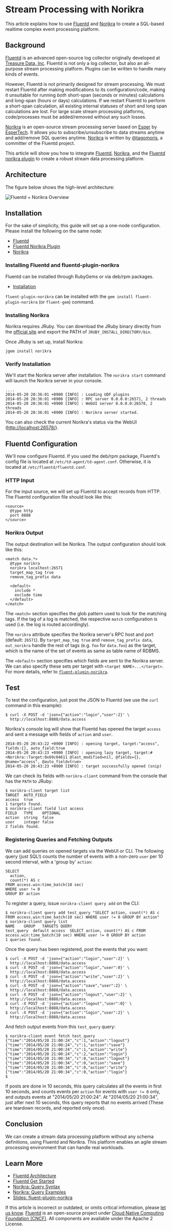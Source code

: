 # Stream Processing with Norikra

This article explains how to use [Fluentd](https://www.fluentd.org/) and [Norikra](https://norikra.github.io) to create a SQL-based realtime complex event processing platform.

## Background

[Fluentd](https://www.fluentd.org/) is an advanced open-source log collector originally developed at [Treasure Data, Inc](https://www.treasuredata.com/). Fluentd is not only a log collector, but also an all-purpose stream processing platform. Plugins can be written to handle many kinds of events.

However, Fluentd is not primarily designed for stream processing. We must restart Fluentd after making modifications to its configuration/code, making it unsuitable for running _both_ short-span \(seconds or minutes\) calculations and long-span \(hours or days\) calculations. If we restart Fluentd to perform a short-span calculation, all existing internal statuses of short and long span calculations are lost. For large scale stream processing platforms, code/processes must be added/removed without any such losses.

[Norikra](https://norikra.github.io/) is an open-source stream processing server based on [Esper](https://github.com/espertechinc/esper) by [EsperTech](http://www.espertech.com). It allows you to subscribe/unsubscribe to data streams anytime and add/remove SQL queries anytime. [Norikra](https://norikra.github.io/) is written by [@tagomoris](https://github.com/tagomoris), a committer of the Fluentd project.

This article will show you how to integrate [Fluentd](https://fluentd.org/), [Norikra](https://norikra.github.io/), and the [Fluentd norikra plugin](https://github.com/norikra/fluent-plugin-norikra) to create a robust stream data processing platform.

## Architecture

The figure below shows the high-level architecture:

![Fluentd + Norikra Overview](../.gitbook/assets/fluentd-norikra-overview%20%281%29%20%282%29.png)

## Installation

For the sake of simplicity, this guide will set up a one-node configuration. Please install the following on the same node:

* [Fluentd](https://fluentd.org/)
* [Fluentd Norikra Plugin](https://github.com/norikra/fluent-plugin-norikra/)
* [Norikra](https://norikra.github.io/)

### Installing Fluentd and fluentd-plugin-norikra

Fluentd can be installed through RubyGems or via deb/rpm packages.

* [Installation](../installation/)

`fluent-plugin-norikra` can be installed with the `gem install fluent-plugin-norikra` \(or `fluent-gem`\) command.

### Installing Norikra

Norikra requires JRuby. You can download the JRuby binary directly from the [official site](https://www.jruby.org/download) and export the PATH of `JRUBY_INSTALL_DIRECTORY/bin`.

Once JRuby is set up, install Norikra:

```text
jgem install norikra
```

### Verify Installation

We'll start the Norikra server after installation. The `norikra start` command will launch the Norikra server in your console.

```text
....
2014-05-20 20:36:01 +0900 [INFO] : Loading UDF plugins
2014-05-20 20:36:01 +0900 [INFO] : RPC server 0.0.0.0:26571, 2 threads
2014-05-20 20:36:01 +0900 [INFO] : WebUI server 0.0.0.0:26578, 2 threads
2014-05-20 20:36:01 +0900 [INFO] : Norikra server started.
```

You can also check the current Norikra's status via the WebUI \([http://localhost:26578/](http://localhost:26578/)\).

## Fluentd Configuration

We'll now configure Fluentd. If you used the deb/rpm package, Fluentd's config file is located at `/etc/td-agent/td-agent.conf`. Otherwise, it is located at `/etc/fluentd/fluentd.conf`.

### HTTP Input

For the input source, we will set up Fluentd to accept records from HTTP. The Fluentd configuration file should look like this:

```text
<source>
  @type http
  port 8888
</source>
```

### Norikra Output

The output destination will be Norikra. The output configuration should look like this:

```text
<match data.*>
  @type norikra
  norikra localhost:26571
  target_map_tag true
  remove_tag_prefix data

  <default>
    include *
    exclude time
  </default>
</match>
```

The `<match>` section specifies the glob pattern used to look for the matching tags. If the tag of a log is matched, the respective `match` configuration is used \(i.e. the log is routed accordingly\).

The `norikra` attribute specifies the Norikra server's RPC host and port \(default: `26571`\). By `target_map_tag true` and `remove_tag_prefix data`, `out_norikra` handle the rest of tags \(e.g. `foo` for `data.foo`\) as the target, which is the name of the set of events as same as table name of RDBMS.

The `<default>` section specifies which fields are sent to the Norikra server. We can also specify these sets per target with `<target NAME>...</target>`. For more details, refer to [`fluent-plugin-norikra`](https://github.com/norikra/fluent-plugin-norikra).

## Test

To test the configuration, just post the JSON to Fluentd \(we use the `curl` command in this example\):

```text
$ curl -X POST -d 'json={"action":"login","user":2}' \
  http://localhost:8888/data.access
```

Norikra's console log will show that Fluentd has opened the target `access` and sent a message with fields of `action` and `user`.

```text
2014-05-20 20:43:22 +0900 [INFO] : opening target, target:"access", fields:{}, auto_field:true
2014-05-20 20:43:23 +0900 [INFO] : opening lazy target, target:#<Norikra::Target:0x69c04611 @last_modified=nil, @fields={}, @name="access", @auto_field=true>
2014-05-20 20:43:23 +0900 [INFO] : target successfully opened (snip)
```

We can check its fields with `norikra-client` command from the console that has the `PATH` to JRuby:

```text
$ norikra-client target list
TARGET  AUTO_FIELD
access  true
1 targets found.
$ norikra-client field list access
FIELD   TYPE    OPTIONAL
action  string  false
user    integer false
2 fields found.
```

### Registering Queries and Fetching Outputs

We can add queries on opened targets via the WebUI or CLI. The following query \(just SQL!\) counts the number of events with a non-zero `user` per 10 second interval, with a 'group by' `action`:

```text
SELECT
  action,
  count(*) AS c
FROM access.win:time_batch(10 sec)
WHERE user != 0
GROUP BY action
```

To register a query, issue `norikra-client query add` on the CLI:

```text
$ norikra-client query add test_query "SELECT action, count(*) AS c FROM access.win:time_batch(10 sec) WHERE user != 0 GROUP BY action"
$ norikra-client query list
NAME    GROUP   TARGETS QUERY
test_query  default access  SELECT action, count(*) AS c FROM access.win:time_batch(10 sec) WHERE user != 0 GROUP BY action
1 queries found.
```

Once the query has been registered, post the events that you want:

```text
$ curl -X POST -d 'json={"action":"login","user":2}' \
  http://localhost:8888/data.access
$ curl -X POST -d 'json={"action":"login","user":0}' \
  http://localhost:8888/data.access
$ curl -X POST -d 'json={"action":"write","user":2}' \
  http://localhost:8888/data.access
$ curl -X POST -d 'json={"action":"save","user":2}' \
  http://localhost:8888/data.access
$ curl -X POST -d 'json={"action":"logout","user":2}' \
  http://localhost:8888/data.access
$ curl -X POST -d 'json={"action":"logout","user":0}' \
  http://localhost:8888/data.access
$ curl -X POST -d 'json={"action":"login","user":2}' \
  http://localhost:8888/data.access
```

And fetch output events from this `test_query` query:

```text
$ norikra-client event fetch test_query
{"time":"2014/05/20 21:00:24","c":1,"action":"logout"}
{"time":"2014/05/20 21:00:24","c":1,"action":"save"}
{"time":"2014/05/20 21:00:24","c":1,"action":"write"}
{"time":"2014/05/20 21:00:24","c":2,"action":"login"}
{"time":"2014/05/20 21:00:34","c":0,"action":"logout"}
{"time":"2014/05/20 21:00:34","c":0,"action":"save"}
{"time":"2014/05/20 21:00:34","c":0,"action":"write"}
{"time":"2014/05/20 21:00:34","c":0,"action":"login"}
$
```

If posts are done in 10 seconds, this query calculates all the events in first 10 seconds, and counts events per `action` for events with `user != 0` only, and outputs events at "2014/05/20 21:00:24". At "2014/05/20 21:00:34", just after next 10 seconds, this query reports that no events arrived \(These are teardown records, and reported only once\).

## Conclusion

We can create a stream data processing platform without any schema definitions, using Fluentd and Norikra. This platform enables an agile stream processing environment that can handle real workloads.

## Learn More

* [Fluentd Architecture](https://www.fluentd.org/architecture)
* [Fluentd Get Started](../quickstart/)
* [Norikra: Query Syntax](https://norikra.github.io/query.html)
* [Norikra: Query Examples](https://norikra.github.io/examples.html)
* [Slides: fluent-plugin-norikra](https://www.slideshare.net/tagomoris/fluentpluginnorikra-fluentdcasual)

If this article is incorrect or outdated, or omits critical information, please [let us know](https://github.com/fluent/fluentd-docs-gitbook/issues?state=open). [Fluentd](http://www.fluentd.org/) is an open-source project under [Cloud Native Computing Foundation \(CNCF\)](https://cncf.io/). All components are available under the Apache 2 License.

